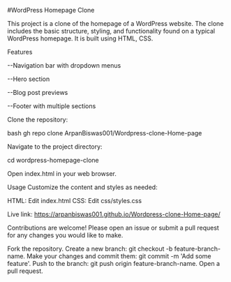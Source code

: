 #WordPress Homepage Clone


This project is a clone of the homepage of a WordPress website. The clone includes the basic structure, styling, and functionality found on a typical WordPress homepage. It is built using HTML, CSS.


Features

--Navigation bar with dropdown menus


--Hero section


--Blog post previews


--Footer with multiple sections


Clone the repository:

bash
gh repo clone ArpanBiswas001/Wordpress-clone-Home-page

Navigate to the project directory:

cd wordpress-homepage-clone

Open index.html in your web browser.

Usage
Customize the content and styles as needed:

HTML: Edit index.html
CSS: Edit css/styles.css


Live link:
https://arpanbiswas001.github.io/Wordpress-clone-Home-page/


Contributions are welcome! Please open an issue or submit a pull request for any changes you would like to make.

Fork the repository.
Create a new branch: git checkout -b feature-branch-name.
Make your changes and commit them: git commit -m 'Add some feature'.
Push to the branch: git push origin feature-branch-name.
Open a pull request.
